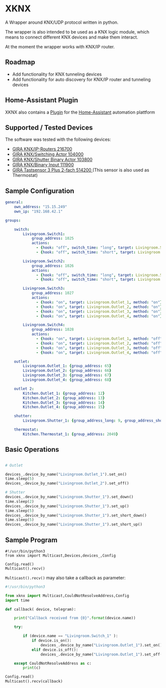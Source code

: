 XKNX
====

A Wrapper around KNX/UDP protocol written in python.

The wrapper is also intended to be used as a KNX logic module, which means to connect different KNX devices and make them interact.

At the moment the wrapper works with KNX/IP router.

Roadmap
-------

* Add functionality for KNX tunneling devices
* Add functionality for auto discovery for KNX/IP router and tunneling devices


Home-Assistant Plugin
---------------------

XKNX also contains a [Plugin](home-assistant-plugin) for the [Home-Assistant](https://home-assistant.io/) automation plattform

Supported / Tested Devices
--------------------------

The software was tested with the following devices:

- [GIRA KNX/IP-Routers 216700](http://www.gira.com/en/gebaeudetechnik/systeme/knx-eib_system/knx-produkte/systemgeraete/knx-ip-router.html)
- [GIRA KNX/Switching Actor  104000](http://katalog.gira.de/de_DE/deeplinking.html?artikelnr=104000&m=compare)
- [GIRA KNX/Shutter Binary Actor 103800](https://katalog.gira.de/en/datenblatt.html?id=635678)
- [GIRA KNX/Binary Input 111900 ](https://www.gira.de/gebaeudetechnik/systeme/knx-eib_system/knx-produkte/tasterschnittstellen/knxeib-universal-tasterschnittstelle.html)
- [GIRA Tastsensor 3 Plus 2-fach 514200 ](https://katalog.gira.de/de_DE/datenblatt.html?id=635019)
	(This sensor is also used as Thermostat)

Sample Configuration
--------------------

```yaml
general:
    own_address: "15.15.249"
    own_ip: "192.168.42.1"

groups:

    switch:
        Livingroom.Switch1:
            group_address: 1025
            actions:
              - {hook: "off", switch_time: "long", target: Livingroom.Shutter_1, method: up}
              - {hook: "off", switch_time: "short", target: Livingroom.Shutter_1, method: short_up}

        Livingroom.Switch2:
            group_address: 1026
            actions:
              - {hook: "off", switch_time: "long", target: Livingroom.Shutter_1, method: down}
              - {hook: "off", switch_time: "short", target: Livingroom.Shutter_1, method: short_down}

        Livingroom.Switch3:
            group_address: 1027
            actions:
              - {hook: "on", target: Livingroom.Outlet_1, method: "on"}
              - {hook: "on", target: Livingroom.Outlet_2, method: "on"}
              - {hook: "on", target: Livingroom.Outlet_3, method: "on"}
              - {hook: "on", target: Livingroom.Outlet_4, method: "on"}

        Livingroom.Switch4:
            group_address: 1028
            actions:
              - {hook: "on", target: Livingroom.Outlet_1, method: "off"}
              - {hook: "on", target: Livingroom.Outlet_2, method: "off"}
              - {hook: "on", target: Livingroom.Outlet_3, method: "off"}
              - {hook: "on", target: Livingroom.Outlet_4, method: "off"}

    outlet:
        Livingroom.Outlet_1: {group_address: 65}
        Livingroom.Outlet_2: {group_address: 66}
        Livingroom.Outlet_3: {group_address: 67}
        Livingroom.Outlet_4: {group_address: 68}

    outlet 2:
        Kitchen.Outlet_1: {group_address: 12}
        Kitchen.Outlet_2: {group_address: 13}
        Kitchen.Outlet_3: {group_address: 14}
        Kitchen.Outlet_4: {group_address: 15}

    shutter:
        Livingroom.Shutter_1: {group_address_long: 9, group_address_short: 10, group_address_position: 11}

    thermostat:
        Kitchen.Thermostat_1: {group_address: 2049}
```

Basic Operations
----------------

```python

# Outlet

devices_.device_by_name("Livingroom.Outlet_1").set_on()
time.sleep(5)
devices_.device_by_name("Livingroom.Outlet_2").set_off()

# Shutter
devices_.device_by_name("Livingroom.Shutter_1").set_down()
time.sleep(2)
devices_.device_by_name("Livingroom.Shutter_1").set_up()
time.sleep(5)
devices_.device_by_name("Livingroom.Shutter_1").set_short_down()
time.sleep(5)
devices_.device_by_name("Livingroom.Shutter_1").set_short_up()

```


Sample Program
--------------

```
#!/usr/bin/python3
from xknx import Multicast,Devices,devices_,Config

Config.read()
Multicast().recv()
```

`Multicast().recv()` may also take a callback as parameter:

```python
#!/usr/bin/python3

from xknx import Multicast,CouldNotResolveAddress,Config
import time

def callback( device, telegram):

    print("Callback received from {0}".format(device.name))

    try:

        if (device.name == "Livingroom.Switch_1" ):
            if device.is_on():
                devices_.device_by_name("Livingroom.Outlet_1").set_on()
            elif device.is_off():
                devices_.device_by_name("Livingroom.Outlet_1").set_off()

    except CouldNotResolveAddress as c:
        print(c)

Config.read()
Multicast().recv(callback)
```
